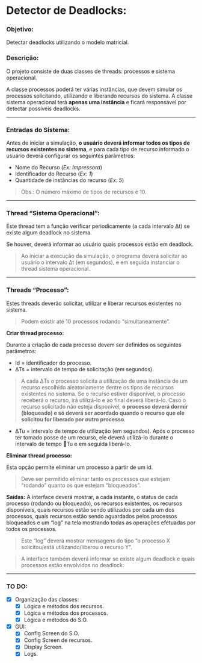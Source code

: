 # Detector de Deadlocks:

### Objetivo: 
Detectar deadlocks utilizando o modelo matricial.

### Descrição: 
O projeto consiste de duas classes de threads: processos e sistema operacional.

A classe processos poderá ter várias instâncias, que devem simular os processos solicitando,
utilizando e liberando recursos do sistema.
A classe sistema operacional terá **apenas uma
instância** e ficará responsável por detectar possíveis deadlocks.

---

### Entradas do Sistema:
Antes de iniciar a simulação, **o usuário deverá informar todos os tipos de recursos existentes
no sistema**, e para cada tipo de recurso informado o usuário deverá configurar os seguintes
parâmetros:

-  Nome do Recurso (*Ex: Impressora*)
- Identificador do Recurso (*Ex: 1*)
- Quantidade de instâncias do recurso (*Ex: 5*)

>Obs.: O número máximo de tipos de recursos é 10.
---
### Thread “Sistema Operacional”:
Este thread tem a função verificar periodicamente (a cada intervalo Δt) se existe algum
deadlock no sistema. 

Se houver, deverá informar ao usuário quais processos estão em
deadlock. 

>Ao iniciar a execução da simulação, o programa deverá solicitar ao usuário o
intervalo Δt (em segundos), e em seguida instanciar o thread sistema operacional.

---
### Threads “Processo”:
Estes threads deverão solicitar, utilizar e liberar recursos existentes no sistema. 
>Podem existir até 10 processos rodando “simultaneamente”.

**Criar thread processo:**

Durante a criação de cada processo devem ser definidos os seguintes parâmetros:
- Id = identificador do processo.
- ΔTs = intervalo de tempo de solicitação (em segundos).

>A cada ΔTs o processo solicita a utilização de uma instância de um recurso escolhido
aleatoriamente dentre os tipos de recursos existentes no sistema. 
Se o recurso estiver disponível, o processo receberá o recurso, irá utilizá-lo e ao final deverá liberá-lo. 
Caso o recurso solicitado não esteja disponível, **o processo deverá dormir
(bloqueado) e só deverá ser acordado quando o recurso que ele solicitou for liberado
por outro processo**.

- ΔTu = intervalo de tempo de utilização (em segundos).
Após o processo ter tomado posse de um recurso, ele deverá utilizá-lo durante o
intervalo de tempo Tu e em seguida liberá-lo.

**Eliminar thread processo:**

Esta opção permite eliminar um processo a partir de um id. 

>Deve ser permitido eliminar tanto
os processos que estejam “rodando” quanto os que estejam “bloqueados”.

**Saídas:**
A interface deverá mostrar, a cada instante, o status de cada processo (rodando ou
bloqueado), os recursos existentes, os recursos disponíveis, quais recursos estão sendo
utilizados por cada um dos processos, quais recursos estão sendo aguardados pelos processos
bloqueados e um “log” na tela mostrando todas as operações efetuadas por todos os
processos. 

>Este “log” deverá mostrar mensagens do tipo “o processo X solicitou/está
utilizando/liberou o recurso Y”.

>A interface também deverá informar se existe algum deadlock e quais processos estão
envolvidos no deadlock.

---
### TO DO:
- [x] Organização das classes: 
    - [x] Lógica e métodos dos recursos.
    - [x] Lógica e métodos dos processos.
    - [x] Lógica e métodos do S.O.

- [x] GUI:
    - [x] Config Screen do S.O.
    - [x] Config Screen de recursos.
    - [x] Display Screen.
    - [x] Logs.
